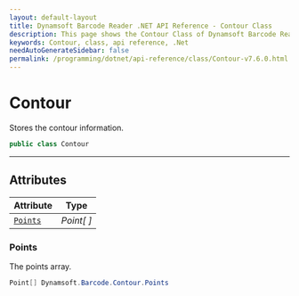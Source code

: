 ```yaml
---
layout: default-layout
title: Dynamsoft Barcode Reader .NET API Reference - Contour Class
description: This page shows the Contour Class of Dynamsoft Barcode Reader for .NET SDK.
keywords: Contour, class, api reference, .Net
needAutoGenerateSidebar: false
permalink: /programming/dotnet/api-reference/class/Contour-v7.6.0.html
---
```



# Contour
Stores the contour information.

```C#
public class Contour
```  

---

## Attributes
  
| Attribute | Type |
|---------- | ---- |
| [`Points`](#points) | *Point[ ]* |
 
  
### Points
The points array.

```C#
Point[] Dynamsoft.Barcode.Contour.Points
```  
